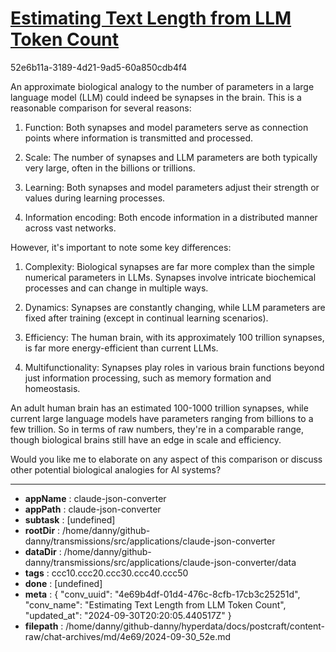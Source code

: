 # [Estimating Text Length from LLM Token Count](https://claude.ai/chat/4e69b4df-01d4-476c-8cfb-17cb3c25251d)

52e6b11a-3189-4d21-9ad5-60a850cdb4f4

 An approximate biological analogy to the number of parameters in a large language model (LLM) could indeed be synapses in the brain. This is a reasonable comparison for several reasons:

1. Function: Both synapses and model parameters serve as connection points where information is transmitted and processed.

2. Scale: The number of synapses and LLM parameters are both typically very large, often in the billions or trillions.

3. Learning: Both synapses and model parameters adjust their strength or values during learning processes.

4. Information encoding: Both encode information in a distributed manner across vast networks.

However, it's important to note some key differences:

1. Complexity: Biological synapses are far more complex than the simple numerical parameters in LLMs. Synapses involve intricate biochemical processes and can change in multiple ways.

2. Dynamics: Synapses are constantly changing, while LLM parameters are fixed after training (except in continual learning scenarios).

3. Efficiency: The human brain, with its approximately 100 trillion synapses, is far more energy-efficient than current LLMs.

4. Multifunctionality: Synapses play roles in various brain functions beyond just information processing, such as memory formation and homeostasis.

An adult human brain has an estimated 100-1000 trillion synapses, while current large language models have parameters ranging from billions to a few trillion. So in terms of raw numbers, they're in a comparable range, though biological brains still have an edge in scale and efficiency.

Would you like me to elaborate on any aspect of this comparison or discuss other potential biological analogies for AI systems?

---

* **appName** : claude-json-converter
* **appPath** : claude-json-converter
* **subtask** : [undefined]
* **rootDir** : /home/danny/github-danny/transmissions/src/applications/claude-json-converter
* **dataDir** : /home/danny/github-danny/transmissions/src/applications/claude-json-converter/data
* **tags** : ccc10.ccc20.ccc30.ccc40.ccc50
* **done** : [undefined]
* **meta** : {
  "conv_uuid": "4e69b4df-01d4-476c-8cfb-17cb3c25251d",
  "conv_name": "Estimating Text Length from LLM Token Count",
  "updated_at": "2024-09-30T20:20:05.440517Z"
}
* **filepath** : /home/danny/github-danny/hyperdata/docs/postcraft/content-raw/chat-archives/md/4e69/2024-09-30_52e.md